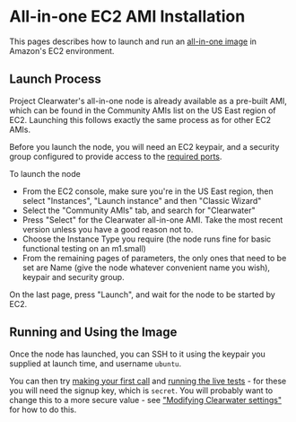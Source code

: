 # All-in-one EC2 AMI Installation

This pages describes how to launch and run an [all-in-one image](All_in_one_Images.md) in Amazon's EC2 environment.

## Launch Process

Project Clearwater's all-in-one node is already available as a pre-built AMI, which can be found in the Community AMIs list on the US East region of EC2.  Launching this follows exactly the same process as for other EC2 AMIs.

Before you launch the node, you will need an EC2 keypair, and a security group configured to provide access to the [required ports](Clearwater_IP_Port_Usage.md).

To launch the node

*  From the EC2 console, make sure you're in the US East region, then select "Instances", "Launch instance" and then "Classic Wizard"
*  Select the "Community AMIs" tab, and search for "Clearwater"
*  Press "Select" for the Clearwater all-in-one AMI. Take the most recent version unless you have a good reason not to.
*  Choose the Instance Type you require (the node runs fine for basic functional testing on an m1.small)
*  From the remaining pages of parameters, the only ones that need to be set are Name (give the node whatever convenient name you wish), keypair and security group. 

On the last page, press "Launch", and wait for the node to be started by EC2.

## Running and Using the Image

Once the node has launched, you can SSH to it using the keypair you supplied at launch time, and username `ubuntu`.

You can then try [making your first call](Making_your_first_call.md) and [running the live tests](Running_the_live_tests.md) - for these you will need the signup key, which is `secret`.  You will probably want to change this to a more secure value - see ["Modifying Clearwater settings"](Modifying_Clearwater_settings.md) for how to do this.
